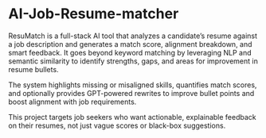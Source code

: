 # AI-Job-Resume-matcher
ResuMatch is a full-stack AI tool that analyzes a candidate’s resume against a job description and generates a match score, alignment breakdown, and smart feedback. It goes beyond keyword matching by leveraging NLP and semantic similarity to identify strengths, gaps, and areas for improvement in resume bullets.

The system highlights missing or misaligned skills, quantifies match scores, and optionally provides GPT-powered rewrites to improve bullet points and boost alignment with job requirements.

This project targets job seekers who want actionable, explainable feedback on their resumes, not just vague scores or black-box suggestions.

